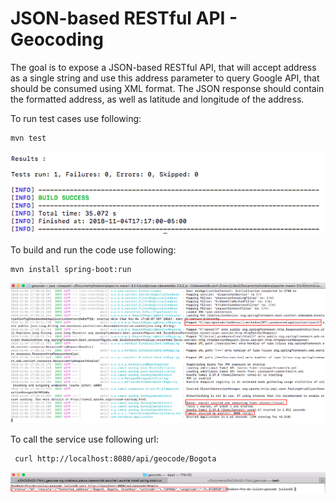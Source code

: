 #  JSON-based RESTful API - Geocoding

The goal is to expose a JSON-based RESTful API, that will accept address as a single string and use this address parameter to query Google API, that should be consumed using XML format. The JSON response should contain the formatted address, as well as latitude and longitude of the address.

To run test cases use following:
 
 ```
 mvn test
```
![alt text](https://github.com/julianpicon/geocode/blob/master/screenshots/mvn%20test.png)

To build and run the code use following:
  
```
mvn install spring-boot:run
```
![alt text](https://github.com/julianpicon/geocode/blob/master/screenshots/mvn%20run.png)

To call the service use following url:
 
```
 curl http://localhost:8080/api/geocode/Bogota
```
![alt text](https://github.com/julianpicon/geocode/blob/master/screenshots/test.png?raw=true) 
 
 
